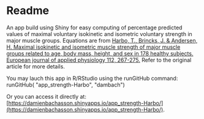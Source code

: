 # Readme
An app build using Shiny for easy computing of percentage predicted values of maximal voluntary isokinetic and isometric voluntary strength in major muscle groups. Equations are from [Harbo, T., Brincks, J. & Andersen, H. Maximal isokinetic and isometric muscle strength of major muscle groups related to age, body mass, height, and sex in 178 healthy subjects. European journal of applied physiology 112, 267-275.](http://link.springer.com/article/10.1007%2Fs00421-011-1975-3)
 Refer to the original article for more details.

You may lauch this app in R/RStudio using the runGitHub command: runGitHub( "app_strength-Harbo", "dambach")

Or you can access it directly at:  [https://damienbachasson.shinyapps.io/app_strength-Harbo/](https://damienbachasson.shinyapps.io/app_strength-Harbo/).
